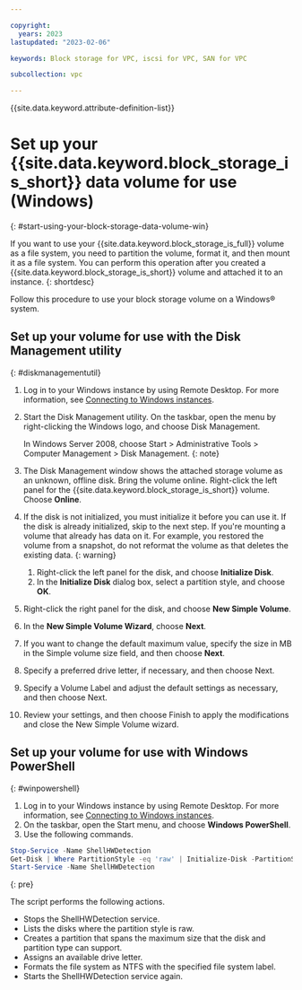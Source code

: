 ```yaml
---

copyright:
  years: 2023
lastupdated: "2023-02-06"

keywords: Block storage for VPC, iscsi for VPC, SAN for VPC

subcollection: vpc

---
```


{{site.data.keyword.attribute-definition-list}}

# Set up your {{site.data.keyword.block_storage_is_short}} data volume for use (Windows)
{: #start-using-your-block-storage-data-volume-win}

If you want to use your {{site.data.keyword.block_storage_is_full}} volume as a file system, you need to partition the volume, format it, and then mount it as a file system. You can perform this operation after you created a {{site.data.keyword.block_storage_is_short}} volume and attached it to an instance.
{: shortdesc}

Follow this procedure to use your block storage volume on a Windows&reg; system.

## Set up your volume for use with the Disk Management utility
{: #diskmanagementutil}

1. Log in to your Windows instance by using Remote Desktop. For more information, see [Connecting to Windows instances](/docs/vpc?topic=vpc-vsi_is_connecting_windows).
1. Start the Disk Management utility. On the taskbar, open the menu by right-clicking the Windows logo, and choose Disk Management.
  
   In Windows Server 2008, choose Start > Administrative Tools > Computer Management > Disk Management.
   {: note}

1. The Disk Management window shows the attached storage volume as an unknown, offline disk. Bring the volume online. Right-click the left panel for the {{site.data.keyword.block_storage_is_short}} volume. Choose **Online**.
1. If the disk is not initialized, you must initialize it before you can use it. If the disk is already initialized, skip to the next step.
   If you're mounting a volume that already has data on it. For example, you restored the volume from a snapshot, do not reformat the volume as that deletes the existing data.
   {: warning}

    1. Right-click the left panel for the disk, and choose **Initialize Disk**.
    1. In the **Initialize Disk** dialog box, select a partition style, and choose **OK**.
1. Right-click the right panel for the disk, and choose **New Simple Volume**.
1. In the **New Simple Volume Wizard**, choose **Next**.
1. If you want to change the default maximum value, specify the size in MB in the Simple volume size field, and then choose **Next**.
1. Specify a preferred drive letter, if necessary, and then choose Next.
1. Specify a Volume Label and adjust the default settings as necessary, and then choose Next.
1. Review your settings, and then choose Finish to apply the modifications and close the New Simple Volume wizard.

## Set up your volume for use with Windows PowerShell
{: #winpowershell}

1. Log in to your Windows instance by using Remote Desktop. For more information, see [Connecting to Windows instances](/docs/vpc?topic=vpc-vsi_is_connecting_windows).
1. On the taskbar, open the Start menu, and choose **Windows PowerShell**.
1. Use the following commands.

```powershell
Stop-Service -Name ShellHWDetection
Get-Disk | Where PartitionStyle -eq 'raw' | Initialize-Disk -PartitionStyle MBR -PassThru | New-Partition -AssignDriveLetter -UseMaximumSize | Format-Volume -FileSystem NTFS -NewFileSystemLabel "Volume Label" -Confirm:$false
Start-Service -Name ShellHWDetection
```
{: pre}

The script performs the following actions.
* Stops the ShellHWDetection service.
* Lists the disks where the partition style is raw.
* Creates a partition that spans the maximum size that the disk and partition type can support.
* Assigns an available drive letter.
* Formats the file system as NTFS with the specified file system label.
* Starts the ShellHWDetection service again.
